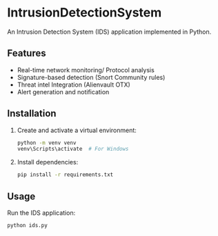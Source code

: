 # IntrusionDetectionSystem

An Intrusion Detection System (IDS) application implemented in Python.

## Features

- Real-time network monitoring/ Protocol analysis
- Signature-based detection (Snort Community rules)
- Threat intel Integration (Alienvault OTX)
- Alert generation and notification

## Installation

1. Create and activate a virtual environment:
    ```sh
    python -m venv venv
    venv\Scripts\activate  # For Windows
    ```

2. Install dependencies:
    ```sh
    pip install -r requirements.txt
    ```

## Usage

Run the IDS application:
```sh
python ids.py
